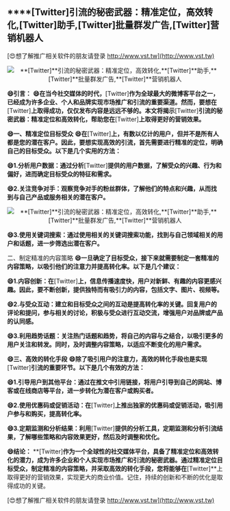 ## ****[Twitter]**引流的秘密武器：精准定位，高效转化,**[Twitter]**助手,**[Twitter]**批量群发广告,**[Twitter]**营销机器人**

[😍想了解推广相关软件的朋友请登录 http://www.vst.tw](http://www.vst.tw)

 <center><img src="https://vst.tw/MP4/tuiguang/png/6.png" alt="**[Twitter]**引流的秘密武器：精准定位，高效转化,**[Twitter]**助手,**[Twitter]**批量群发广告,**[Twitter]**营销机器人"></center>

**😄引言：**
**😄在当今社交媒体的时代，**[Twitter]**作为全球最大的微博客平台之一，已经成为许多企业、个人和品牌实现市场推广和引流的重要渠道。然而，要想在**[Twitter]**上取得成功，仅仅发布内容是远远不够的。本文将揭示**[Twitter]**引流的秘密武器：精准定位和高效转化，帮助您在**[Twitter]**上取得更好的营销效果。**

**😄一、精准定位目标受众**
**😄在**[Twitter]**上，有数以亿计的用户，但并不是所有人都是您的潜在客户。因此，要想实现高效的引流，首先需要进行精准的定位，明确自己的目标受众。以下是几个实用的方法：**

**😄1.分析用户数据：通过分析**[Twitter]**提供的用户数据，了解受众的兴趣、行为和偏好，进而确定目标受众的特征和需求。**

**😄2.关注竞争对手：观察竞争对手的粉丝群体，了解他们的特点和兴趣，从而找到与自己产品或服务相关的潜在客户。**

 <center><img src="https://vst.tw/MP4/tuiguang/png/5.png" alt="**[Twitter]**引流的秘密武器：精准定位，高效转化,**[Twitter]**助手,**[Twitter]**批量群发广告,**[Twitter]**营销机器人"></center>

**😄3.使用关键词搜索：通过使用相关的关键词搜索功能，找到与自己领域相关的用户和话题，进一步筛选出潜在客户。**

二、制定精准的内容策略
**😄一旦确定了目标受众，接下来就需要制定一套精准的内容策略，以吸引他们的注意力并提高转化率。以下是几个建议：**

**😄1.内容创新：在**[Twitter]**上，信息传播速度快，用户对新鲜、有趣的内容更感兴趣。因此，要不断创新，提供独特而有吸引力的内容，包括文字、图片、视频等。**

**😄2.与受众互动：建立和目标受众之间的互动是提高转化率的关键。回复用户的评论和提问，参与相关的讨论，积极与受众进行互动交流，增强用户对品牌或产品的认同感。**

**😄3.利用趋势话题：关注热门话题和趋势，将自己的内容与之结合，以吸引更多的用户关注和转发。同时，及时调整内容策略，以适应不断变化的用户需求。**

**😄三、高效的转化手段**
**😄除了吸引用户的注意力，高效的转化手段也是实现**[Twitter]**引流的重要环节。以下是几个有效的方法：**

**😄1.引导用户到其他平台：通过在推文中引用链接，将用户引导到自己的网站、博客或在线商店等平台，进一步转化为潜在客户或购买者。**

**😄2.使用优惠码或促销活动：在**[Twitter]**上推出独家的优惠码或促销活动，吸引用户参与和购买，提高转化率。**

**😄3.定期监测和分析结果：利用**[Twitter]**提供的分析工具，定期监测和分析引流结果，了解哪些策略和内容效果更好，然后及时调整和优化。**

**😄结论：**
**[Twitter]**作为一个全球性的社交媒体平台，具备了精准定位和高效转化的潜力，成为许多企业和个人实现市场推广和引流的秘密武器。通过精准定位目标受众，制定精准的内容策略，并采取高效的转化手段，您将能够在**[Twitter]**上取得更好的营销效果，实现更大的商业价值。记住，持续的创新和不断的优化是取得成功的关键。

[😍想了解推广相关软件的朋友请登录 http://www.vst.tw](http://www.vst.tw)




